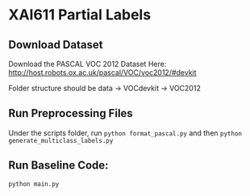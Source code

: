 # XAI611 Partial Labels


## Download Dataset
Download the PASCAL VOC 2012 Dataset Here: http://host.robots.ox.ac.uk/pascal/VOC/voc2012/#devkit

Folder structure should be data 
                              -> VOCdevkit -> VOC2012

                                
## Run Preprocessing Files

Under the scripts folder, run `python format_pascal.py` and then `python generate_multiclass_labels.py`

## Run Baseline Code:

`python main.py`
